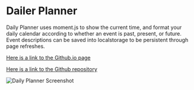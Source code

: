 # Dailer Planner

Daily Planner uses moment.js to show the current time, and format your daily calendar according to whether an event is past, present, or future. Event descriptions can be saved into localstorage to be persistent through page refreshes.


[Here is a link to the Github.io page](https://github.com/diembe/Daily-Planner)

[Here is a link to the Github repository](https://diembe.github.io/Daily-Planner/)



![Daily Planner Screenshot](https://github.com/diembe/Daily-Planner/Assets/planner-screenshot-1.png)